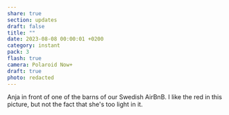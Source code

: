 ```yaml
---
share: true
section: updates
draft: false
title: ""
date: 2023-08-08 00:00:01 +0200
category: instant
pack: 3
flash: true
camera: Polaroid Now+
draft: true
photo: redacted
---
```



Anja in front of one of the barns of our Swedish AirBnB. I like the red in this picture, but not the fact that she's too light in it.
